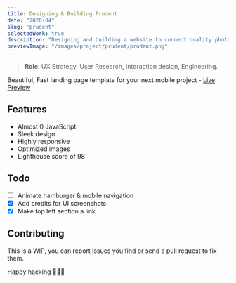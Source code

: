 ```yaml
---
title: Designing & Building Prudent
date: "2020-04"
slug: "prudent"
selectedWork: true
description: "Designing and building a website to connect quality photographers in Lagos, Nigeria"
previewImage: "/images/project/prudent/prudent.png"
---
```


> **Role**: UX Strategy, User Research, Interaction design, Engineering.

Beautiful, Fast landing page template for your next mobile project - [Live Preview](https://prudent.netlify.com)

## Features

- Almost 0 JavaScript
- Sleek design
- Highly responsive
- Optimized images
- Lighthouse score of 98

## Todo

- [ ] Animate hamburger & mobile navigation
- [x] Add credits for UI screenshots
- [x] Make top left section a link

## Contributing

This is a WIP, you can report issues you find or send a pull request to fix them.

Happy hacking 🎉🎉🎉

